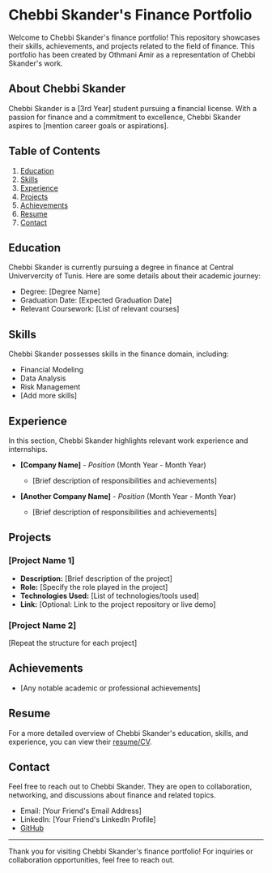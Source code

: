 # Chebbi Skander's Finance Portfolio

Welcome to Chebbi Skander's finance portfolio! This repository showcases their skills, achievements, and projects related to the field of finance. This portfolio has been created by Othmani Amir as a representation of Chebbi Skander's work.

## About Chebbi Skander

Chebbi Skander is a [3rd Year] student pursuing a financial license. With a passion for finance and a commitment to excellence, Chebbi Skander aspires to [mention career goals or aspirations].

## Table of Contents

1. [Education](#education)
2. [Skills](#skills)
3. [Experience](#experience)
4. [Projects](#projects)
5. [Achievements](#achievements)
6. [Resume](#resume)
7. [Contact](#contact)

## Education

Chebbi Skander is currently pursuing a degree in finance at Central Univervercity of Tunis. Here are some details about their academic journey:

- Degree: [Degree Name]
- Graduation Date: [Expected Graduation Date]
- Relevant Coursework: [List of relevant courses]

## Skills

Chebbi Skander possesses skills in the finance domain, including:

- Financial Modeling
- Data Analysis
- Risk Management
- [Add more skills]

## Experience

In this section, Chebbi Skander highlights relevant work experience and internships.

- **[Company Name]** - *Position* (Month Year - Month Year)
  - [Brief description of responsibilities and achievements]

- **[Another Company Name]** - *Position* (Month Year - Month Year)
  - [Brief description of responsibilities and achievements]

## Projects

### [Project Name 1]

- **Description:** [Brief description of the project]
- **Role:** [Specify the role played in the project]
- **Technologies Used:** [List of technologies/tools used]
- **Link:** [Optional: Link to the project repository or live demo]

### [Project Name 2]

[Repeat the structure for each project]

## Achievements

- [Any notable academic or professional achievements]

## Resume

For a more detailed overview of Chebbi Skander's education, skills, and experience, you can view their [resume/CV](link-to-resume).

## Contact

Feel free to reach out to Chebbi Skander. They are open to collaboration, networking, and discussions about finance and related topics.

- Email: [Your Friend's Email Address]
- LinkedIn: [Your Friend's LinkedIn Profile]
- [GitHub](https://github.com/your-friends-username)

---

Thank you for visiting Chebbi Skander's finance portfolio! For inquiries or collaboration opportunities, feel free to reach out.
